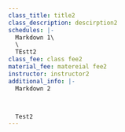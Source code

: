 ```yaml
---
class_title: title2
class_description: descirption2
schedules: |-
  Markdown 1\
  \
  TEstt2
class_fee: class fee2
material_fee: matereial fee2
instructor: instructor2
additional_info: |-
  Markdown 2



  Test2
---
```

